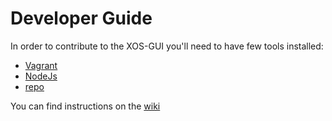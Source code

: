 # Developer Guide

In order to contribute to the XOS-GUI you'll need to have few tools installed:

* [Vagrant](https://www.vagrantup.com/)
* [NodeJs](https://nodejs.org/en/)
* [repo](https://code.google.com/p/git-repo/)

You can find instructions on the [wiki](https://wiki.opencord.org/display/CORD/Getting+the+Source+Code)

